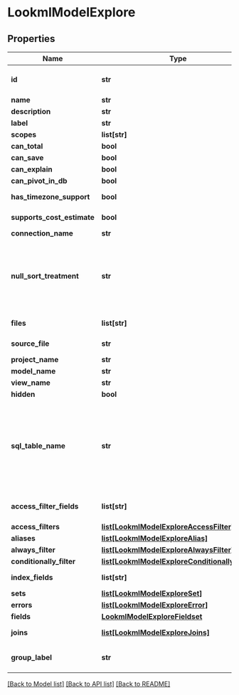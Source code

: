 # LookmlModelExplore

## Properties
Name | Type | Description | Notes
------------ | ------------- | ------------- | -------------
**id** | **str** | Fully qualified name model plus explore name | [optional] 
**name** | **str** | Explore name | [optional] 
**description** | **str** | Description | [optional] 
**label** | **str** | Label | [optional] 
**scopes** | **list[str]** | Scopes | [optional] 
**can_total** | **bool** | Can Total | [optional] 
**can_save** | **bool** | Can Save | [optional] 
**can_explain** | **bool** | Can Explain | [optional] 
**can_pivot_in_db** | **bool** | Can pivot in the DB | [optional] 
**has_timezone_support** | **bool** | Has timezone support | [optional] 
**supports_cost_estimate** | **bool** | Cost estimates supported | [optional] 
**connection_name** | **str** | Connection name | [optional] 
**null_sort_treatment** | **str** | How nulls are sorted, possible values are \&quot;low\&quot;, \&quot;high\&quot;, \&quot;first\&quot; and \&quot;last\&quot; | [optional] 
**files** | **list[str]** | List of model source files | [optional] 
**source_file** | **str** | Primary source_file file | [optional] 
**project_name** | **str** | Name of project | [optional] 
**model_name** | **str** | Name of model | [optional] 
**view_name** | **str** | Name of view | [optional] 
**hidden** | **bool** | Is hidden | [optional] 
**sql_table_name** | **str** | A sql_table_name expression that defines what sql table the view/explore maps onto. Example: \&quot;prod_orders2 AS orders\&quot; in a view named orders. | [optional] 
**access_filter_fields** | **list[str]** | (DEPRECATED) Array of access filter field names | [optional] 
**access_filters** | [**list[LookmlModelExploreAccessFilter]**](LookmlModelExploreAccessFilter.md) | Access filters | [optional] 
**aliases** | [**list[LookmlModelExploreAlias]**](LookmlModelExploreAlias.md) | Aliases | [optional] 
**always_filter** | [**list[LookmlModelExploreAlwaysFilter]**](LookmlModelExploreAlwaysFilter.md) | Always filter | [optional] 
**conditionally_filter** | [**list[LookmlModelExploreConditionallyFilter]**](LookmlModelExploreConditionallyFilter.md) | Conditionally filter | [optional] 
**index_fields** | **list[str]** | Array of index fields | [optional] 
**sets** | [**list[LookmlModelExploreSet]**](LookmlModelExploreSet.md) | Sets | [optional] 
**errors** | [**list[LookmlModelExploreError]**](LookmlModelExploreError.md) | Errors | [optional] 
**fields** | [**LookmlModelExploreFieldset**](LookmlModelExploreFieldset.md) | Fields | [optional] 
**joins** | [**list[LookmlModelExploreJoins]**](LookmlModelExploreJoins.md) | Views joined into this explore | [optional] 
**group_label** | **str** | Label used to group explores in the navigation menus | [optional] 

[[Back to Model list]](../README.md#documentation-for-models) [[Back to API list]](../README.md#documentation-for-api-endpoints) [[Back to README]](../README.md)


